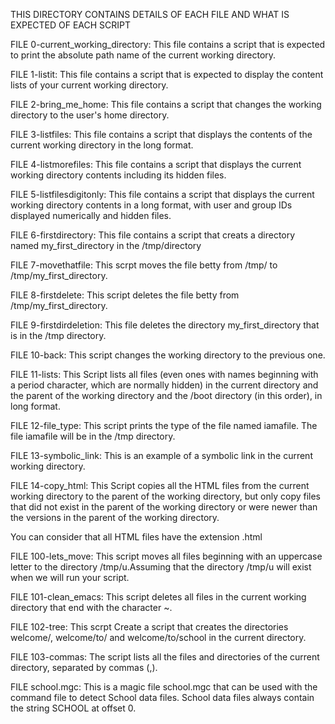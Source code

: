 THIS DIRECTORY CONTAINS DETAILS OF EACH FILE AND WHAT IS EXPECTED OF EACH SCRIPT

FILE 0-current_working_directory:
This file contains a script that is expected to print the absolute path name of the current working directory.

FILE 1-listit:
This file contains a script that is expected to display the content lists of your current working directory.

FILE 2-bring_me_home:
This file contains a script that changes the working directory to the user's home directory.

FILE 3-listfiles:
This file contains a script that displays the contents of the current working directory in the long format.

FILE 4-listmorefiles:
This file contains a script that displays the current working directory contents including its hidden files.

FILE 5-listfilesdigitonly:
This file contains a script that displays the current working directory contents in a long format, with user and group IDs displayed numerically and hidden files.

FILE 6-firstdirectory:
This file contains a script that creats a directory named my_first_directory in the /tmp/directory

FILE 7-movethatfile:
This scrpt moves the file betty from /tmp/ to /tmp/my_first_directory.

FILE 8-firstdelete:
This script deletes the file betty from /tmp/my_first_directory.

FILE 9-firstdirdeletion:
This file deletes the directory my_first_directory that is in the /tmp directory.

FILE 10-back:
This script changes the working directory to the previous one.

FILE 11-lists:
This Script  lists all files (even ones with names beginning with a period character, which are normally hidden) in the current directory and the parent of the working directory and the /boot directory (in this order), in long format.

FILE 12-file_type:
This script prints the type of the file named iamafile. The file iamafile will be in the /tmp directory.

FILE 13-symbolic_link:
This is an example of a symbolic link in the current working directory.

FILE 14-copy_html:
This Script copies all the HTML files from the current working directory to the parent of the working directory, but only copy files that did not exist in the parent of the working directory or were newer than the versions in the parent of the working directory.

You can consider that all HTML files have the extension .html

FILE 100-lets_move:
This script moves all files beginning with an uppercase letter to the directory /tmp/u.Assuming that the directory /tmp/u will exist when we will run your script.

FILE 101-clean_emacs:
This script deletes all files in the current working directory that end with the character ~.

FILE 102-tree:
This scrpt Create a script that creates the directories welcome/, welcome/to/ and welcome/to/school in the current directory.

FILE 103-commas:
The script lists all the files and directories of the current directory, separated by commas (,).

FILE school.mgc:
This is  a magic file school.mgc that can be used with the command file to detect School data files. School data files always contain the string SCHOOL at offset 0.




